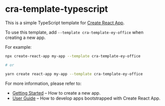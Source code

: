 # cra-template-typescript

This is a simple TypeScript template for [Create React App](https://github.com/facebook/create-react-app).

To use this template, add `--template cra-template-ey-office` when creating a new app.

For example:

```sh
npx create-react-app my-app --template cra-template-ey-office

# or

yarn create react-app my-app --template cra-template-ey-office
```

For more information, please refer to:

- [Getting Started](https://create-react-app.dev/docs/getting-started) – How to create a new app.
- [User Guide](https://create-react-app.dev) – How to develop apps bootstrapped with Create React App.
